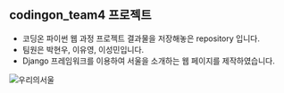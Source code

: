 ## codingon_team4 프로젝트

- 코딩온 파이썬 웹 과정 프로젝트 결과물을 저장해놓은 repository 입니다.
- 팀원은 박현우, 이유영, 이성민입니다.
- Django 프레임워크를 이용하여 서울을 소개하는 웹 페이지를 제작하였습니다.

![우리의서울](https://user-images.githubusercontent.com/46596758/106293378-49086900-6291-11eb-8d14-abba7d9c6c1d.JPG)
